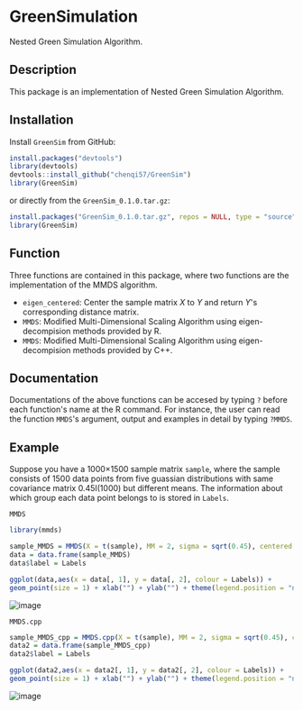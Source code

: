 # GreenSimulation
Nested Green Simulation Algorithm.

## Description
This package is an implementation of Nested Green Simulation Algorithm.

## Installation
Install `GreenSim` from GitHub:
```r
install.packages("devtools")
library(devtools)
devtools::install_github("chenqi57/GreenSim")
library(GreenSim)
```
or directly from the `GreenSim_0.1.0.tar.gz`:
```r
install.packages("GreenSim_0.1.0.tar.gz", repos = NULL, type = "source")
library(GreenSim)
```
## Function
Three functions are contained in this package, where two functions are the implementation of the MMDS algorithm.

* `eigen_centered`: Center the sample matrix *X* to *Y* and return *Y*'s corresponding distance matrix.
* `MMDS`: Modified Multi-Dimensional Scaling Algorithm using eigen-decompision methods provided by R.
* `MMDS`: Modified Multi-Dimensional Scaling Algorithm using eigen-decompision methods provided by C++.

## Documentation
Documentations of the above functions can be accesed by typing `?` before each function's name at the R command. 
For instance, the user can read the function `MMDS`'s argument, output and examples in detail by typing `?MMDS`.

## Example
Suppose you have a 1000×1500 sample matrix `sample`, where the sample consists of 1500 data points from five guassian distributions with same covariance matrix 0.45I(1000) but different means. The information about which group each data point belongs to is stored in `Labels`.

`MMDS`
```r
library(mmds)

sample_MMDS = MMDS(X = t(sample), MM = 2, sigma = sqrt(0.45), centered = FALSE)
data = data.frame(sample_MMDS)
data$label = Labels

ggplot(data,aes(x = data[, 1], y = data[, 2], colour = Labels)) + 
geom_point(size = 1) + xlab("") + ylab("") + theme(legend.position = "none")
```
![image](https://imgur.com/md5H41j.png#center)

`MMDS.cpp`
```r
sample_MMDS_cpp = MMDS.cpp(X = t(sample), MM = 2, sigma = sqrt(0.45), centered = FALSE)
data2 = data.frame(sample_MMDS_cpp)
data2$label = Labels

ggplot(data2,aes(x = data2[, 1], y = data2[, 2], colour = Labels)) +
geom_point(size = 1) + xlab("") + ylab("") + theme(legend.position = "none")
```
![image](https://imgur.com/ZPkpacl.png#center)
